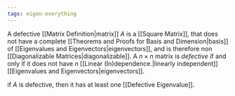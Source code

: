 ```yaml
---
tags: eigen-everything
---
```

A defective [[Matrix Definition|matrix]] $A$ is a [[Square Matrix]], that does not have a complete [[Theorems and Proofs for Basis and Dimension|basis]] of [[Eigenvalues and Eigenvectors|eigenvectors]], and is therefore non [[Diagonalizable Matrices|diagonalizable]]. A $n\times n$ matrix is *defective* if and only if it does not have $n$ [[Linear (In)dependence.|linearly independent]] [[Eigenvalues and Eigenvectors|eigenvectors]].

if $A$ is defective, then it has at least one [[Defective Eigenvalue]].